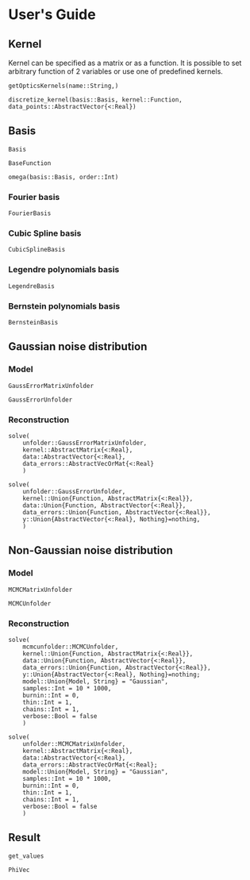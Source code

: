 # User's Guide

## Kernel
Kernel can be specified as a matrix or as a function.
It is possible to set arbitrary function of 2 variables or use one of predefined kernels.


```@docs
getOpticsKernels(name::String,)
```

```@docs
discretize_kernel(basis::Basis, kernel::Function, data_points::AbstractVector{<:Real})
```

## Basis

```@docs
Basis
```

```@docs
BaseFunction
```

```@docs
omega(basis::Basis, order::Int)
```

### Fourier basis

```@docs
FourierBasis
```

### Cubic Spline basis

```@docs
CubicSplineBasis
```

### Legendre polynomials basis

```@docs
LegendreBasis
```

### Bernstein polynomials basis

```@docs
BernsteinBasis
```

## Gaussian noise distribution

### Model

```@docs
GaussErrorMatrixUnfolder
```

```@docs
GaussErrorUnfolder
```

### Reconstruction

```@docs
solve(
    unfolder::GaussErrorMatrixUnfolder,
    kernel::AbstractMatrix{<:Real},
    data::AbstractVector{<:Real},
    data_errors::AbstractVecOrMat{<:Real}
    )
```

```@docs
solve(
    unfolder::GaussErrorUnfolder,
    kernel::Union{Function, AbstractMatrix{<:Real}},
    data::Union{Function, AbstractVector{<:Real}},
    data_errors::Union{Function, AbstractVector{<:Real}},
    y::Union{AbstractVector{<:Real}, Nothing}=nothing,
    )
```

## Non-Gaussian noise distribution

### Model

```@docs
MCMCMatrixUnfolder
```

```@docs
MCMCUnfolder
```

### Reconstruction

```@docs
solve(
    mcmcunfolder::MCMCUnfolder,
    kernel::Union{Function, AbstractMatrix{<:Real}},
    data::Union{Function, AbstractVector{<:Real}},
    data_errors::Union{Function, AbstractVector{<:Real}},
    y::Union{AbstractVector{<:Real}, Nothing}=nothing;
    model::Union{Model, String} = "Gaussian",
    samples::Int = 10 * 1000,
    burnin::Int = 0,
    thin::Int = 1,
    chains::Int = 1,
    verbose::Bool = false
    )
```

```@docs
solve(
    unfolder::MCMCMatrixUnfolder,
    kernel::AbstractMatrix{<:Real},
    data::AbstractVector{<:Real},
    data_errors::AbstractVecOrMat{<:Real};
    model::Union{Model, String} = "Gaussian",
    samples::Int = 10 * 1000,
    burnin::Int = 0,
    thin::Int = 1,
    chains::Int = 1,
    verbose::Bool = false
    )
```

## Result

```@docs
get_values
```

```@docs
PhiVec
```
